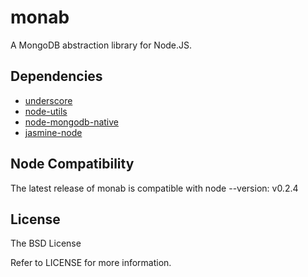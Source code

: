 # monab

A MongoDB abstraction library for Node.JS.

## Dependencies

* [underscore](http://github.com/documentcloud/underscore)
* [node-utils](http://bitbucket.org/shivercube/node-utils)
* [node-mongodb-native](http://github.com/christkv/node-mongodb-native)
* [jasmine-node](http://github.com/mhevery/jasmine-node)

## Node Compatibility

The latest release of monab is compatible with node --version:
    v0.2.4

## License

The BSD License

Refer to LICENSE for more information.
